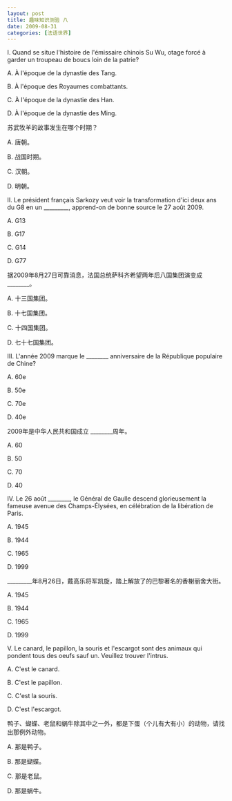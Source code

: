 ```yaml
---
layout: post
title: 趣味知识测验 八
date: 2009-08-31
categories: [法语世界]  
---
```


I. Quand se situe l'histoire de l'émissaire chinois Su Wu, otage forcé à garder un troupeau de boucs loin de la patrie?

A. À l'époque de la dynastie des Tang.

B. À l'époque des Royaumes combattants.

C. À l'époque de la dynastie des Han.

D. À l'époque de la dynastie des Ming.

苏武牧羊的故事发生在哪个时期？

A. 唐朝。

B. 战国时期。

C. 汉朝。

D. 明朝。



II. Le président français Sarkozy veut voir la transformation d'ici deux ans du G8 en un _________, apprend-on de bonne source le 27 août 2009.

A. G13

B. G17

C. G14

D. G77

据2009年8月27日可靠消息，法国总统萨科齐希望两年后八国集团演变成________。

A. 十三国集团。

B. 十七国集团。

C. 十四国集团。

D. 七十七国集团。



III. L'année 2009 marque le ________ anniversaire de la République populaire de Chine?

A. 60e

B. 50e

C. 70e

D. 40e

2009年是中华人民共和国成立 ________周年。

A. 60

B. 50

C. 70

D. 40

IV. Le 26 août ________, le Général de Gaulle descend glorieusement la fameuse avenue des Champs-Élysées, en célébration de la libération de Paris.

A. 1945

B. 1944

C. 1965

D. 1999

_________年8月26日，戴高乐将军凯旋，踏上解放了的巴黎著名的香榭丽舍大街。

A. 1945

B. 1944

C. 1965

D. 1999

V. Le canard, le papillon, la souris et l'escargot sont des animaux qui pondent tous des oeufs sauf un. Veuillez trouver l'intrus.

A. C'est le canard.

B. C'est le papillon.

C. C'est la souris.

D. C'est l'escargot.

鸭子、蝴蝶、老鼠和蜗牛除其中之一外，都是下蛋（个儿有大有小）的动物，请找出那例外动物。

A. 那是鸭子。

B. 那是蝴蝶。

C. 那是老鼠。

D. 那是蜗牛。
